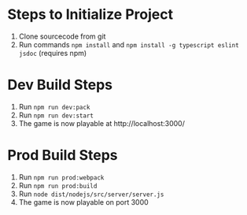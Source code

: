 # Steps to Initialize Project
1. Clone sourcecode from git
2. Run commands `npm install` and `npm install -g typescript eslint jsdoc` (requires npm)

# Dev Build Steps
1. Run `npm run dev:pack`
2. Run `npm run dev:start`
3. The game is now playable at http://localhost:3000/

# Prod Build Steps
1. Run `npm run prod:webpack`
2. Run `npm run prod:build`
3. Run `node dist/nodejs/src/server/server.js`
4. The game is now playable on port 3000